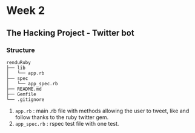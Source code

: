 # Week 2

## The Hacking Project - Twitter bot

### Structure

```
renduRuby
├── lib
│   └── app.rb
├── spec
│   └── app_spec.rb
├── README.md
├── Gemfile
└── .gitignore
```

1. `app.rb` : main .rb file with methods allowing the user to tweet, like and follow thanks to the ruby twitter gem.
2. `app_spec.rb` : rspec test file with one test.
